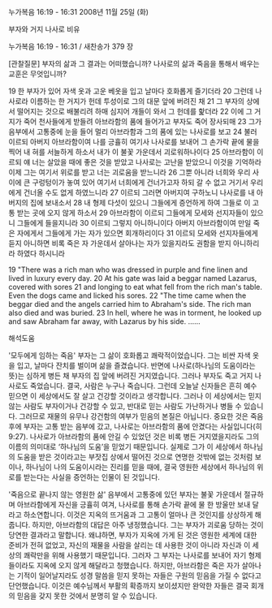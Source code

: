 누가복음 16:19 - 16:31 
2008년 11월 25일 (화)

부자와 거지 나사로 비유



누가복음 16:19 - 16:31 / 새찬송가 379 장


[관찰질문]
부자의 삶과 그 결과는 어떠했습니까?
나사로의 삶과 죽음을 통해서 배우는 교훈은 무엇입니까?  

19 한 부자가 있어 자색 옷과 고운 베옷을 입고 날마다 호화롭게 즐기더라 
20 그런데 나사로라 이름하는 한 거지가 헌데 투성이로 그의 대문 앞에 버려진 채 
21 그 부자의 상에서 떨어지는 것으로 배불리려 하매 심지어 개들이 와서 그 헌데를 핥더라 
22 이에 그 거지가 죽어 천사들에게 받들려 아브라함의 품에 들어가고 부자도 죽어 장사되매 
23 그가 음부에서 고통중에 눈을 들어 멀리 아브라함과 그의 품에 있는 나사로를 보고 
24 불러 이르되 아버지 아브라함이여 나를 긍휼히 여기사 나사로를 보내어 그 손가락 끝에 물을 찍어 내 혀를 서늘하게 하소서 내가 이 불꽃 가운데서 괴로워하나이다 
25 아브라함이 이르되 얘 너는 살았을 때에 좋은 것을 받았고 나사로는 고난을 받았으니 이것을 기억하라 이제 그는 여기서 위로를 받고 너는 괴로움을 받느니라 
26 그뿐 아니라 너희와 우리 사이에 큰 구렁텅이가 놓여 있어 여기서 너희에게 건너가고자 하되 갈 수 없고 거기서 우리에게 건너올 수도 없게 하였느니라 
27 이르되 그러면 아버지여 구하노니 나사로를 내 아버지의 집에 보내소서 
28 내 형제 다섯이 있으니 그들에게 증언하게 하여 그들로 이 고통 받는 곳에 오지 않게 하소서 
29 아브라함이 이르되 그들에게 모세와 선지자들이 있으니 그들에게 들을지니라 
30 이르되 그렇지 아니하니이다 아버지 아브라함이여 만일 죽은 자에게서 그들에게 가는 자가 있으면 회개하리이다 
31 이르되 모세와 선지자들에게 듣지 아니하면 비록 죽은 자 가운데서 살아나는 자가 있을지라도 권함을 받지 아니하리라 하였다 하시니라 


19 "There was a rich man who was dressed in purple and fine linen and lived in luxury every day. 
20 At his gate was laid a beggar named Lazarus, covered with sores
21 and longing to eat what fell from the rich man's table. Even the dogs came and licked his sores. 
22 "The time came when the beggar died and the angels carried him to Abraham's side. The rich man also died and was buried. 
23 In hell, where he was in torment, he looked up and saw Abraham far away, with Lazarus by his side. ......

해석도움





'모두에게 임하는 죽음'
 부자는 그 삶이 호화롭고 쾌락적이었습니다. 그는 비싼 자색 옷을 입고, 날마다 잔치를 벌이며 삶을 즐겼습니다. 반면에 나사로(하나님의 도움이라는 뜻)는 심하게 병든 채 부자의 집 앞에 버려진 거지였습니다. 그러나 부자도 죽고 거지 나사로도 죽었습니다. 결국, 사람은 누구나 죽습니다. 그런데 오늘날 신자들은 흔히 예수 믿으면 이 세상에서도 잘 살고 건강할 것이라고 생각합니다. 그러나 이 세상에서는 믿지 않는 사람도 부자이거나 건강할 수 있고, 반대로 믿는 사람도 가난하거나 병들 수 있습니다. 그러므로 재물의 유무나 강건함의 여부가 믿음의 본질은 아닙니다. 중요한 것은 죽음 후에 부자는 고통 받는 음부에 갔고, 나사로는 아브라함의 품에 안겼다는 사실입니다(히 9:27). 나사로가 아브라함의 품에 안길 수 있었던 것은 비록 병든 거지였을지라도 그의 이름의 의미대로 ‘하나님의 도움’을 믿었기 때문입니다. 실제로 그가 이 세상에서 하나님의 도움을 받은 것이라고는 부잣집 상에서 떨어진 것으로 연명한 것밖에 없는 것처럼 보이나, 하나님이 나의 도움이시라는 진리를 믿을 때에, 결국 영원한 세상에서 하나님의 위로를 받는다는 사실을 증언하는 인물이 된 것입니다.   

'죽음으로 끝나지 않는 영원한 삶'
 음부에서 고통중에 있던 부자는 불꽃 가운데서 절규하며 아브라함에게 자신을 긍휼히 여겨, 나사로를 통해 손가락 끝에 물 한 방울만 보내 달라고 하소연합니다. 이것은 지옥의 뜨거움과 그 고통이 얼마나 큰 것인지를 상상하게 해줍니다. 하지만, 아브라함의 대답은 아주 냉정했습니다. 그는 부자가 괴로움 당하는 것이 당연한 결과라고 말합니다. 왜냐하면, 부자가 지옥에 가게 된 것은 영원한 세계에 대한 준비가 전혀 없었고, 자신의 재물을 사람을 살리는 데 사용한 것이 아니라 자신과 이 세상의 쾌락만을 위해 사용했기 때문입니다. 그러자 그 부자는 나사로를 보내어 자기 형제들이라도 지옥에 오지 않게 해달라고 청했습니다. 하지만, 아브라함은 죽은 자가 살아나는 기적이 일어날지라도 성경 말씀을 믿지 못하는 자들은 구원의 믿음을 가질 수 없다고 단언했습니다. 이것은 예수님께서 부활의 확증까지 보이셨지만 완악한 자들은 결국 회개의 믿음을 갖지 못한 것에서 분명히 알 수 있습니다.